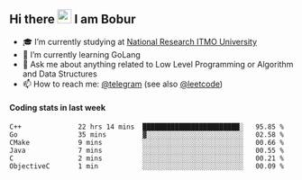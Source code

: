 ## Hi there <img src="https://media.giphy.com/media/hvRJCLFzcasrR4ia7z/giphy.gif" width="25px" height="25px"> I am Bobur

- :mortar_board: I’m currently studying at [National Research ITMO University](https://itmo.ru/)
- :seedling: I’m currently learning GoLang
- :speech_balloon: Ask me about anything related to Low Level Programming or Algorithm and Data Structures
- :mailbox: How to reach me: [@telegram](https://t.me/octoant) (see also [@leetcode](https://leetcode.com/octoant/))    

#### Coding stats in last week

<!--START_SECTION:waka-->

```text
C++              22 hrs 14 mins  ████████████████████████░   95.85 %
Go               35 mins         ▓░░░░░░░░░░░░░░░░░░░░░░░░   02.58 %
CMake            9 mins          ░░░░░░░░░░░░░░░░░░░░░░░░░   00.66 %
Java             7 mins          ░░░░░░░░░░░░░░░░░░░░░░░░░   00.55 %
C                2 mins          ░░░░░░░░░░░░░░░░░░░░░░░░░   00.21 %
ObjectiveC       1 min           ░░░░░░░░░░░░░░░░░░░░░░░░░   00.09 %
```

<!--END_SECTION:waka-->
